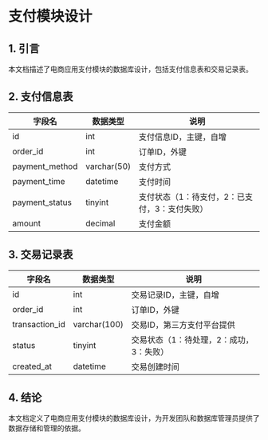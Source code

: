 # 支付模块设计

## 1. 引言

本文档描述了电商应用支付模块的数据库设计，包括支付信息表和交易记录表。

## 2. 支付信息表

| 字段名        | 数据类型     | 说明                             |
| ------------- | ------------ | -------------------------------- |
| id            | int          | 支付信息ID，主键，自增           |
| order_id      | int          | 订单ID，外键                     |
| payment_method| varchar(50)  | 支付方式                         |
| payment_time  | datetime     | 支付时间                         |
| payment_status| tinyint      | 支付状态（1：待支付，2：已支付，3：支付失败）|
| amount        | decimal      | 支付金额                         |

## 3. 交易记录表

| 字段名        | 数据类型     | 说明                             |
| ------------- | ------------ | -------------------------------- |
| id            | int          | 交易记录ID，主键，自增           |
| order_id      | int          | 订单ID，外键                     |
| transaction_id| varchar(100) | 交易ID，第三方支付平台提供       |
| status        | tinyint      | 交易状态（1：待处理，2：成功，3：失败）|
| created_at    | datetime     | 交易创建时间                     |

## 4. 结论

本文档定义了电商应用支付模块的数据库设计，为开发团队和数据库管理员提供了数据存储和管理的依据。